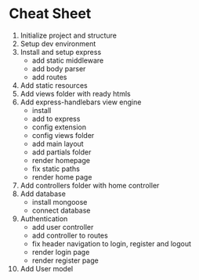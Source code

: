 # Cheat Sheet

1. Initialize project and structure
2. Setup dev environment
3. Install and setup express
   * add static middleware
   * add body parser
   * add routes
4. Add static resources
5. Add views folder with ready htmls
6. Add express-handlebars view engine
   * install
   * add to express
   * config extension
   * config views folder
   * add main layout
   * add partials folder
   * render homepage
   * fix static paths
   * render home page
7. Add controllers folder with home controller
8. Add database
   * install mongoose
   * connect database
9. Authentication
   * add user controller
   * add controller to routes
   * fix header navigation to login, register and logout
   * render login page
   * render register page
10. Add User model